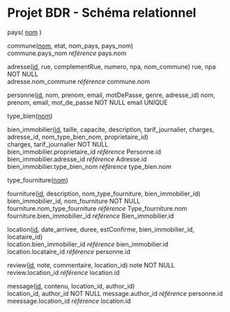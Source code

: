 # Projet BDR - Schéma relationnel
pays( <u>nom</u> )

commune(<u>nom</u>, etat, nom_pays, pays_nom)  
commune.pays_nom <i>référence</i> pays.nom

adresse(<u>id</u>, rue, complementRue, numero, npa, nom_commune)
rue, npa NOT NULL    
adresse.nom_commune <i>référence</i> commune.nom

personne(<u>id</u>, nom, prenom, email, motDePasse, genre, adresse_id)
nom, prenom, email, mot_de_passe NOT NULL
email UNIQUE  

type_bien(<u>nom</u>)  

bien_immobilier(<u>id</u>, taille, capacite, description, tarif_journalier, 
charges, adresse_id, nom_type_bien_nom, proprietaire_id)  
charges, tarif_journalier NOT NULL  
bien_immobilier.proprietaire_id <i>référence</i> Personne.id  
bien_immobilier.adresse_id <i>référence</i> Adresse.id  
bien_immobilier.type_bien_nom <i>référence</i> type_bien.nom  

type_fourniture(<u>nom</u>)

fourniture(<u>id</u>, description, nom_type_fourniture, bien_immobilier_id)  
bien_immobilier_id, nom_fourniture NOT NULL
fourniture.nom_type_fourniture <i>référence</i> Type_fourniture.nom 
fourniture.bien_immobilier_id <i>référence</i> Bien_immobilier.id

location(<u>id</u>, date_arrivee, duree, estConfirme, bien_immobilier_id, locataire_id)  
location.bien_immobilier_id <i>référence</i> bien_immobilier.id
location.locataire_id <i>référence</i> personne.id

review(<u>id</u>, note, commentaire, location_id)
note NOT NULL
review.location_id <i>référence</i> location.id

message(<u>id</u>, contenu, location_id, author_id)  
location_id, author_id NOT NULL
message.author_id <i>référence</i> personne.id
meessage.location_id <i>référence</i> location.id

 
 
 
 
